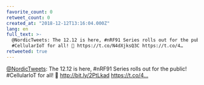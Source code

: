 ```yaml
---
favorite_count: 0
retweet_count: 0
created_at: "2018-12-12T13:16:04.000Z"
lang: en
full_text: >-
  @NordicTweets: The 12.12 is here, #nRF91 Series rolls out for the public!
  #CellularIoT for all! 🥳 https://t.co/N4dXjksQ3C https://t.co/4…
retweeted: true
---
```


[@NordicTweets](https://twitter.com/NordicTweets): The 12.12 is here, #nRF91
Series rolls out for the public! #CellularIoT for all! 🥳
<http://bit.ly/2PtLkad> https://t.co/4…
